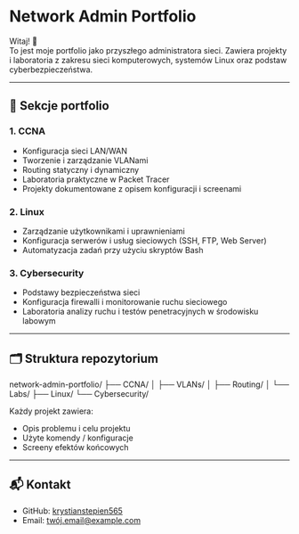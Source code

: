 # Network Admin Portfolio

Witaj! 👋  
To jest moje portfolio jako przyszłego administratora sieci. Zawiera projekty i laboratoria z zakresu sieci komputerowych, systemów Linux oraz podstaw cyberbezpieczeństwa.

---

## 📂 Sekcje portfolio

### 1. CCNA
- Konfiguracja sieci LAN/WAN  
- Tworzenie i zarządzanie VLANami  
- Routing statyczny i dynamiczny  
- Laboratoria praktyczne w Packet Tracer  
- Projekty dokumentowane z opisem konfiguracji i screenami

### 2. Linux
- Zarządzanie użytkownikami i uprawnieniami  
- Konfiguracja serwerów i usług sieciowych (SSH, FTP, Web Server)  
- Automatyzacja zadań przy użyciu skryptów Bash  

### 3. Cybersecurity
- Podstawy bezpieczeństwa sieci  
- Konfiguracja firewalli i monitorowanie ruchu sieciowego  
- Laboratoria analizy ruchu i testów penetracyjnych w środowisku labowym

---

## 🗂 Struktura repozytorium

network-admin-portfolio/
├── CCNA/
│ ├── VLANs/
│ ├── Routing/
│ └── Labs/
├── Linux/
└── Cybersecurity/

Każdy projekt zawiera:  
- Opis problemu i celu projektu  
- Użyte komendy / konfiguracje  
- Screeny efektów końcowych

---

## 📬 Kontakt
- GitHub: [krystianstepien565](https://github.com/krystianstepien565)  
- Email: twój.email@example.com
